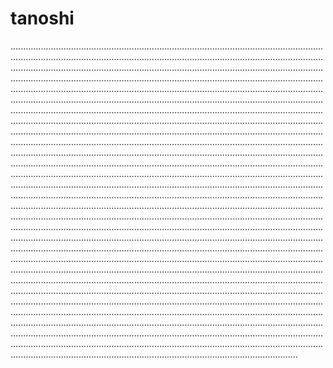 # tanoshi

..............................................................................................................................................................................................................................................................................................................................................................................................................................................................................................................................................................................................................................................................................................................................................................................................................................................................................................................................................................................................................................................................................................................................................................................................................................................................................................................................................................................................................................................................................................................................................................................................................................................................................................................................................................................................................................................................................................................................................................................................................................................................................................................................................................................................................................................................................................................................................................................................................................................................................................................................................................................................................................................................................................................................................................................................................................................................................................................................................................................................................................................................................................................................................................................................................................................................................................................................................................................................................................................................................................................................................................................................................................................................................................................................................................................................................................................................